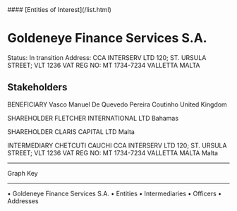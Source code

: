<link rel="stylesheet" type="text/css" href="../../assets/style.css">
#### [Entities of Interest](/list.html)

# Goldeneye Finance Services S.A.
Status: In transition
Address: CCA INTERSERV LTD 120; ST. URSULA STREET; VLT 1236 VAT REG NO: MT 1734-7234 VALLETTA MALTA

## Stakeholders
BENEFICIARY
Vasco Manuel De Quevedo Pereira Coutinho
United Kingdom


SHAREHOLDER
FLETCHER INTERNATIONAL LTD
Bahamas


SHAREHOLDER
CLARIS CAPITAL LTD
Malta


INTERMEDIARY
CHETCUTI CAUCHI
CCA INTERSERV LTD 120; ST. URSULA STREET; VLT 1236 VAT REG NO: MT 1734-7234 VALLETTA MALTA
Malta




---



<div class="legend">
Graph Key
<hr>
<span class="focus">• Goldeneye Finance Services S.A.</span>
<span class="entity">• Entities</span>
<span class="intermediary">• Intermediaries</span>
<span class="officer">• Officers</span>
<span class="address">• Addresses</span>
</div>


<img src="http://eoi-graphs.s3-website-eu-west-1.amazonaws.com/Goldeneye_Finance_Services_S.A..png" alt="">

